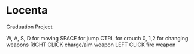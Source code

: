 # Locenta
Graduation Project

W, A, S, D for moving
SPACE for jump
CTRL for crouch
0, 1,2 for changing weapons
RIGHT CLICK charge/aim weapon
LEFT CLICK fire weapon
